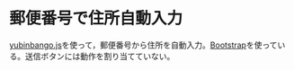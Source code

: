 # 郵便番号で住所自動入力

[yubinbango.js](https://github.com/yubinbango/yubinbango)を使って，郵便番号から住所を自動入力。[Bootstrap](https://getbootstrap.com/)を使っている。送信ボタンには動作を割り当てていない。